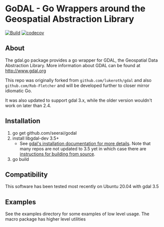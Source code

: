 # GoDAL - Go Wrappers around the Geospatial Abstraction Library
[![Build](https://github.com/seerai/godal/actions/workflows/build_and_release.yaml/badge.svg)](https://github.com/seerai/godal/actions/workflows/build_and_release.yaml)
[![codecov](https://codecov.io/gh/seerai/godal/branch/main/graph/badge.svg?token=WQ4V3VYWHY)](https://codecov.io/gh/seerai/godal)

## About

The gdal.go package provides a go wrapper for GDAL, the Geospatial Data Abstraction Library. More information about GDAL can be found at http://www.gdal.org

This repo was originally forked from `github.com/lukeroth/gdal` and also `github.com/Rob-Fletcher` and will be developed further to closer mirror idiomatic Go.

It was also updated to support gdal 3.x, while the older version wouldn't work on later than 2.4. 
                                     
## Installation

1) go get github.com/seerai/godal
2) install libgdal-dev 3.5+
    - See [gdal's installation documentation for more details](https://gdal.org/download.html#). Note that many repos are not updated to 3.5 yet in which case there are [instructions for building from source](https://gdal.org/download.html#build-instructions).
3) go build 


## Compatibility

This software has been tested most recently on Ubuntu 20.04 with gdal 3.5

## Examples

See the examples directory for some examples of low level usage.  The macro package has higher level utilities
